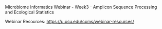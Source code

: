 Microbiome Informatics Webinar - Week3 - Amplicon Sequence Processing and Ecological Statistics

Webinar Resources: https://u.osu.edu/coms/webinar-resources/
